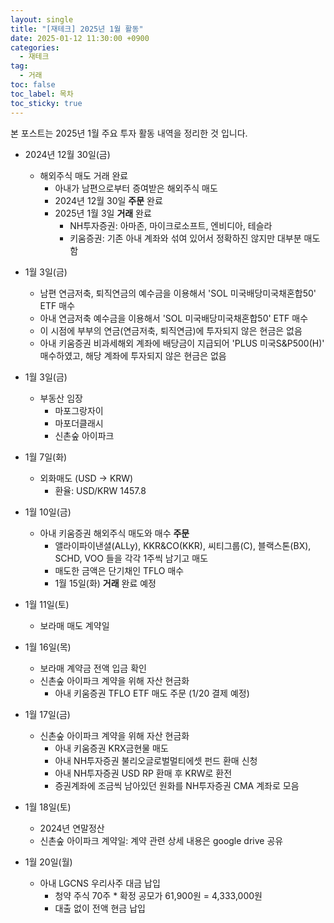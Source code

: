 ```yaml
---
layout: single
title: "[재테크] 2025년 1월 활동"
date: 2025-01-12 11:30:00 +0900
categories: 
  - 재테크
tag: 
  - 거래
toc: false
toc_label: 목차
toc_sticky: true
---
```


본 포스트는 2025년 1월 주요 투자 활동 내역을 정리한 것 입니다.

* 2024년 12월 30일(금)
  - 해외주식 매도 거래 완료
    - 아내가 남편으로부터 증여받은 해외주식 매도 
    - 2024년 12월 30일 **주문** 완료
    - 2025년 1월 3일 **거래** 완료
      - NH투자증권: 아마존, 마이크로소프트, 엔비디아, 테슬라
      - 키움증권: 기존 아내 계좌와 섞여 있어서 정확하진 않지만 대부분 매도함

* 1월 3일(금)
  - 남편 연금저축, 퇴직연금의 예수금을 이용해서 'SOL 미국배당미국채혼합50' ETF 매수
  - 아내 연금저축 예수금을 이용해서 'SOL 미국배당미국채혼합50' ETF 매수
  - 이 시점에 부부의 연금(연금저축, 퇴직연금)에 투자되지 않은 현금은 없음
  - 아내 키움증권 비과세해외 계좌에 배당금이 지급되어 'PLUS 미국S&P500(H)' 매수하였고, 해당 계좌에 투자되지 않은 현금은 없음 

* 1월 3일(금)
  - 부동산 임장
    - 마포그랑자이
    - 마포더클래시
    - 신촌숲 아이파크

* 1월 7일(화)
  - 외화매도 (USD -> KRW)
    - 환율: USD/KRW 1457.8

* 1월 10일(금)
  - 아내 키움증권 해외주식 매도와 매수 **주문**
    - 앨라이파이낸셜(ALLy), KKR&CO(KKR), 씨티그룹(C), 블랙스톤(BX), SCHD, VOO 들을 각각 1주씩 남기고 매도
    - 매도한 금액은 단기채인 TFLO 매수
    - 1월 15일(화) **거래** 완료 예정

* 1월 11일(토)
  - 보라매 매도 계약일

* 1월 16일(목)
  - 보라매 계약금 전액 입금 확인
  - 신촌숲 아이파크 계약을 위해 자산 현금화
    - 아내 키움증권 TFLO ETF 매도 주문 (1/20 결제 예정)

* 1월 17일(금)
  - 신촌숲 아이파크 계약을 위해 자산 현금화
    - 아내 키움증권 KRX금현물 매도
    - 아내 NH투자증권 불리오글로벌멀티에셋 펀드 환매 신청
    - 아내 NH투자증권 USD RP 환매 후 KRW로 환전
    - 증권계좌에 조금씩 남아있던 원화를 NH투자증권 CMA 계좌로 모음

* 1월 18일(토)
  - 2024년 연말정산
  - 신촌숲 아이파크 계약일: 계약 관련 상세 내용은 google drive 공유

* 1월 20일(월)
  - 아내 LGCNS 우리사주 대금 납입
    - 청약 주식 70주 * 확정 공모가 61,900원 = 4,333,000원
    - 대출 없이 전액 현금 납입
